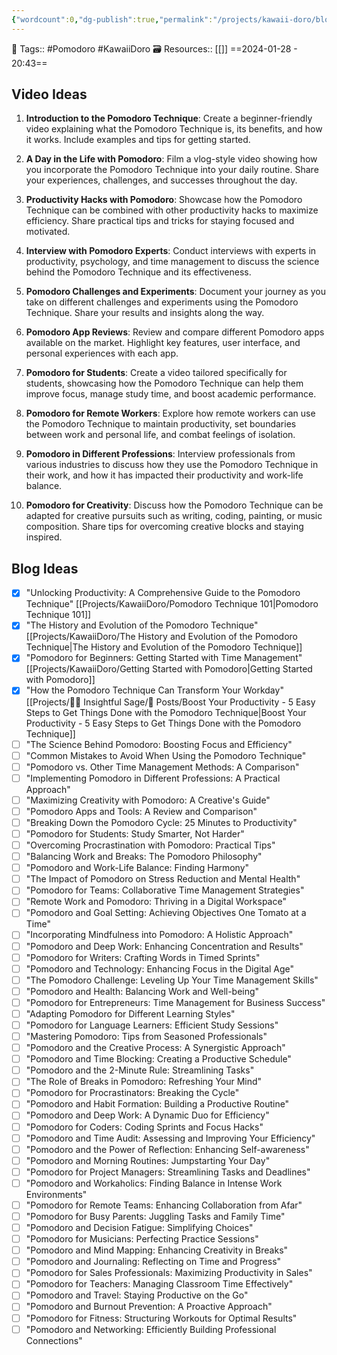 ```yaml
---
{"wordcount":0,"dg-publish":true,"permalink":"/projects/kawaii-doro/blog-list/","dgPassFrontmatter":true,"noteIcon":"3","created":"2024-01-28T20:43:08.642+05:30","updated":"2024-02-11T12:12:55.457+05:30"}
---
```


🧶 Tags:: #Pomodoro #KawaiiDoro 
🗃 Resources:: [[]]
==2024-01-28 - 20:43==

## Video Ideas
1. **Introduction to the Pomodoro Technique**: Create a beginner-friendly video explaining what the Pomodoro Technique is, its benefits, and how it works. Include examples and tips for getting started.

2. **A Day in the Life with Pomodoro**: Film a vlog-style video showing how you incorporate the Pomodoro Technique into your daily routine. Share your experiences, challenges, and successes throughout the day.

3. **Productivity Hacks with Pomodoro**: Showcase how the Pomodoro Technique can be combined with other productivity hacks to maximize efficiency. Share practical tips and tricks for staying focused and motivated.

4. **Interview with Pomodoro Experts**: Conduct interviews with experts in productivity, psychology, and time management to discuss the science behind the Pomodoro Technique and its effectiveness.

5. **Pomodoro Challenges and Experiments**: Document your journey as you take on different challenges and experiments using the Pomodoro Technique. Share your results and insights along the way.

6. **Pomodoro App Reviews**: Review and compare different Pomodoro apps available on the market. Highlight key features, user interface, and personal experiences with each app.

7. **Pomodoro for Students**: Create a video tailored specifically for students, showcasing how the Pomodoro Technique can help them improve focus, manage study time, and boost academic performance.

8. **Pomodoro for Remote Workers**: Explore how remote workers can use the Pomodoro Technique to maintain productivity, set boundaries between work and personal life, and combat feelings of isolation.

9. **Pomodoro in Different Professions**: Interview professionals from various industries to discuss how they use the Pomodoro Technique in their work, and how it has impacted their productivity and work-life balance.

10. **Pomodoro for Creativity**: Discuss how the Pomodoro Technique can be adapted for creative pursuits such as writing, coding, painting, or music composition. Share tips for overcoming creative blocks and staying inspired.

## Blog Ideas

- [x] "Unlocking Productivity: A Comprehensive Guide to the Pomodoro Technique" [[Projects/KawaiiDoro/Pomodoro Technique 101\|Pomodoro Technique 101]]
- [x] "The History and Evolution of the Pomodoro Technique" [[Projects/KawaiiDoro/The History and Evolution of the Pomodoro Technique\|The History and Evolution of the Pomodoro Technique]]
- [x] "Pomodoro for Beginners: Getting Started with Time Management" [[Projects/KawaiiDoro/Getting Started with Pomodoro\|Getting Started with Pomodoro]]
- [x] "How the Pomodoro Technique Can Transform Your Workday" [[Projects/🧓🏻 Insightful Sage/📄 Posts/Boost Your Productivity - 5 Easy Steps to Get Things Done with the Pomodoro Technique\|Boost Your Productivity - 5 Easy Steps to Get Things Done with the Pomodoro Technique]]
- [ ] "The Science Behind Pomodoro: Boosting Focus and Efficiency"
- [ ] "Common Mistakes to Avoid When Using the Pomodoro Technique"
- [ ] "Pomodoro vs. Other Time Management Methods: A Comparison"
- [ ] "Implementing Pomodoro in Different Professions: A Practical Approach"
- [ ] "Maximizing Creativity with Pomodoro: A Creative's Guide"
- [ ] "Pomodoro Apps and Tools: A Review and Comparison"
- [ ] "Breaking Down the Pomodoro Cycle: 25 Minutes to Productivity"
- [ ] "Pomodoro for Students: Study Smarter, Not Harder"
- [ ] "Overcoming Procrastination with Pomodoro: Practical Tips"
- [ ] "Balancing Work and Breaks: The Pomodoro Philosophy"
- [ ] "Pomodoro and Work-Life Balance: Finding Harmony"
- [ ] "The Impact of Pomodoro on Stress Reduction and Mental Health"
- [ ] "Pomodoro for Teams: Collaborative Time Management Strategies"
- [ ] "Remote Work and Pomodoro: Thriving in a Digital Workspace"
- [ ] "Pomodoro and Goal Setting: Achieving Objectives One Tomato at a Time"
- [ ] "Incorporating Mindfulness into Pomodoro: A Holistic Approach"
- [ ] "Pomodoro and Deep Work: Enhancing Concentration and Results"
- [ ] "Pomodoro for Writers: Crafting Words in Timed Sprints"
- [ ] "Pomodoro and Technology: Enhancing Focus in the Digital Age"
- [ ] "The Pomodoro Challenge: Leveling Up Your Time Management Skills"
- [ ] "Pomodoro and Health: Balancing Work and Well-being"
- [ ] "Pomodoro for Entrepreneurs: Time Management for Business Success"
- [ ] "Adapting Pomodoro for Different Learning Styles"
- [ ] "Pomodoro for Language Learners: Efficient Study Sessions"
- [ ] "Mastering Pomodoro: Tips from Seasoned Professionals"
- [ ] "Pomodoro and the Creative Process: A Synergistic Approach"
- [ ] "Pomodoro and Time Blocking: Creating a Productive Schedule"
- [ ] "Pomodoro and the 2-Minute Rule: Streamlining Tasks"
- [ ] "The Role of Breaks in Pomodoro: Refreshing Your Mind"
- [ ] "Pomodoro for Procrastinators: Breaking the Cycle"
- [ ] "Pomodoro and Habit Formation: Building a Productive Routine"
- [ ] "Pomodoro and Deep Work: A Dynamic Duo for Efficiency"
- [ ] "Pomodoro for Coders: Coding Sprints and Focus Hacks"
- [ ] "Pomodoro and Time Audit: Assessing and Improving Your Efficiency"
- [ ] "Pomodoro and the Power of Reflection: Enhancing Self-awareness"
- [ ] "Pomodoro and Morning Routines: Jumpstarting Your Day"
- [ ] "Pomodoro for Project Managers: Streamlining Tasks and Deadlines"
- [ ] "Pomodoro and Workaholics: Finding Balance in Intense Work Environments"
- [ ] "Pomodoro for Remote Teams: Enhancing Collaboration from Afar"
- [ ] "Pomodoro for Busy Parents: Juggling Tasks and Family Time"
- [ ] "Pomodoro and Decision Fatigue: Simplifying Choices"
- [ ] "Pomodoro for Musicians: Perfecting Practice Sessions"
- [ ] "Pomodoro and Mind Mapping: Enhancing Creativity in Breaks"
- [ ] "Pomodoro and Journaling: Reflecting on Time and Progress"
- [ ] "Pomodoro for Sales Professionals: Maximizing Productivity in Sales"
- [ ] "Pomodoro for Teachers: Managing Classroom Time Effectively"
- [ ] "Pomodoro and Travel: Staying Productive on the Go"
- [ ] "Pomodoro and Burnout Prevention: A Proactive Approach"
- [ ] "Pomodoro for Fitness: Structuring Workouts for Optimal Results"
- [ ] "Pomodoro and Networking: Efficiently Building Professional Connections"
